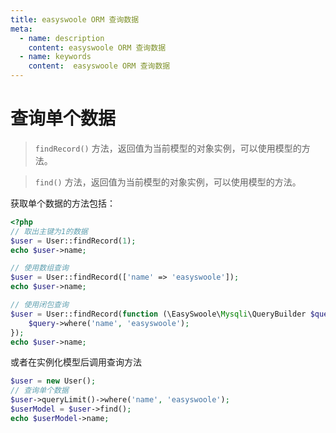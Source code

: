 ```yaml
---
title: easyswoole ORM 查询数据
meta:
  - name: description
    content: easyswoole ORM 查询数据
  - name: keywords
    content:  easyswoole ORM 查询数据
---
```


# 查询单个数据

> `findRecord()` 方法，返回值为当前模型的对象实例，可以使用模型的方法。

> `find()` 方法，返回值为当前模型的对象实例，可以使用模型的方法。

获取单个数据的方法包括：

```php
<?php
// 取出主键为1的数据
$user = User::findRecord(1);
echo $user->name;

// 使用数组查询
$user = User::findRecord(['name' => 'easyswoole']);
echo $user->name;

// 使用闭包查询
$user = User::findRecord(function (\EasySwoole\Mysqli\QueryBuilder $query) {
    $query->where('name', 'easyswoole');
});
echo $user->name;
```

或者在实例化模型后调用查询方法

```php
$user = new User();
// 查询单个数据
$user->queryLimit()->where('name', 'easyswoole');
$userModel = $user->find();
echo $userModel->name;
```
